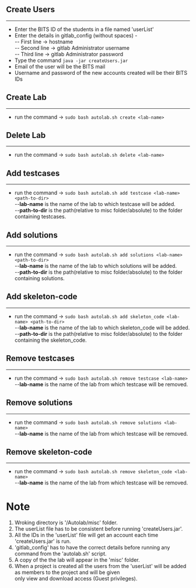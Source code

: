 ## **Create Users**
***   

- Enter the BITS ID of the students in a file named 'userList'    
- Enter the details in gitlab_config (without spaces) -     
  -- First line -> hostname      
  -- Second line -> gitlab Administrator username    
  -- Third line -> gitlab Administrator password     
- Type the command `java -jar createUsers.jar`      
- Email of the user will be the BITS mail 
- Username and password of the new accounts created will be their BITS IDs

## **Create Lab**   
***   

- run the command -> `sudo bash autolab.sh create <lab-name>`     
 
## **Delete Lab**   
***   

- run the command -> `sudo bash autolab.sh delete <lab-name>`   

## **Add testcases**   
***   

- run the command -> `sudo bash autolab.sh add testcase <lab-name> <path-to-dir>`       
  --**lab-name** is the name of the lab to which testcase will be added.     
  --**path-to-dir** is the path(relative to misc folder/absolute) to the folder containing testcases.    

## **Add solutions**   
***   

- run the command -> `sudo bash autolab.sh add solutions <lab-name> <path-to-dir>`       
  --**lab-name** is the name of the lab to which solutions will be added.     
  --**path-to-dir** is the path(relative to misc folder/absolute) to the folder containing solutions.    

## **Add skeleton-code**   
***   

- run the command -> `sudo bash autolab.sh add skeleton_code <lab-name> <path-to-dir>`       
  --**lab-name** is the name of the lab to which skeleton_code will be added.     
  --**path-to-dir** is the path(relative to misc folder/absolute) to the folder containing the skeleton_code.    

## **Remove testcases**   
***   

- run the command -> `sudo bash autolab.sh remove testcase <lab-name>`       
  --**lab-name** is the name of the lab from which testcase will be removed.         

## **Remove solutions**   
***   

- run the command -> `sudo bash autolab.sh remove solutions <lab-name>`       
  --**lab-name** is the name of the lab from which testcase will be removed.     

## **Remove skeleton-code**   
***   

- run the command -> `sudo bash autolab.sh remove skeleton_code <lab-name>`       
  --**lab-name** is the name of the lab from which testcase will be removed.


# Note   
1. Wroking directory is '/Autolab/misc' folder.
2. The userList file has to be consistent before running 'createUsers.jar'.      
3. All the IDs in the 'userList' file will get an account each time 'createUsers.jar' is run.    
4. 'gitlab_config' has to have the correct details before running any command from the 'autolab.sh' script.    
5. A copy of the the lab will appear in the 'misc' folder.     
6. When a project is created all the users from the 'userList' will be added as members to the project and will be given     
   only view and download access (Guest privileges).      



